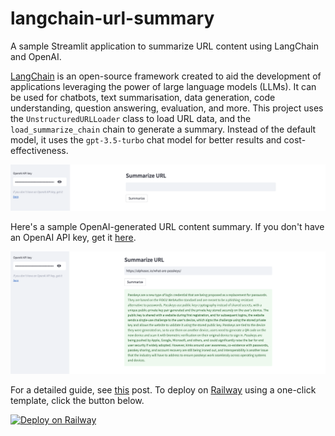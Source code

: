 # langchain-url-summary
A sample Streamlit application to summarize URL content using LangChain and OpenAI.

[LangChain](https://langchain.readthedocs.io/en/latest) is an open-source framework created to aid the development of applications leveraging the power of large language models (LLMs). It can be used for chatbots, text summarisation, data generation, code understanding, question answering, evaluation, and more. This project uses the `UnstructuredURLLoader` class to load URL data, and the `load_summarize_chain` chain to generate a summary. Instead of the default model, it uses the `gpt-3.5-turbo` chat model for better results and cost-effectiveness. 

<img src="./../images/langchain-url.png" alt="langchain-url"/>

Here's a sample OpenAI-generated URL content summary. If you don't have an OpenAI API key, get it [here](https://platform.openai.com/account/api-keys).

<img src="./../images/langchain-url-summary.png" alt="langchain-url-summary"/>

For a detailed guide, see [this](https://alphasec.io/blinkist-for-urls-with-langchain-and-openai) post. To deploy on [Railway](https://railway.app/?referralCode=alphasec) using a one-click template, click the button below.

[![Deploy on Railway](https://railway.app/button.svg)](https://railway.app/new/template/oE8sWo?referralCode=alphasec)
